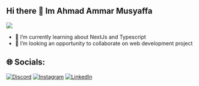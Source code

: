 ## Hi there 👋 Im Ahmad Ammar Musyaffa

[![](https://visitcount.itsvg.in/api?id=ahmadammarm&icon=0&color=0)](https://visitcount.itsvg.in)

- 🌱 I’m currently learning about NextJs and Typescript
- 👯 I’m looking an opportunity to collaborate on web development project


## 🌐 Socials:
[![Discord](https://img.shields.io/badge/Discord-%237289DA.svg?logo=discord&logoColor=white)](https://discord.gg/musyaffa#1606) [![Instagram](https://img.shields.io/badge/Instagram-%23E4405F.svg?logo=Instagram&logoColor=white)](https://instagram.com/ahmadammrm) [![LinkedIn](https://img.shields.io/badge/LinkedIn-%230077B5.svg?logo=linkedin&logoColor=white)](https://linkedin.com/in/https://www.linkedin.com/in/ahmadammarmusyaffa)
